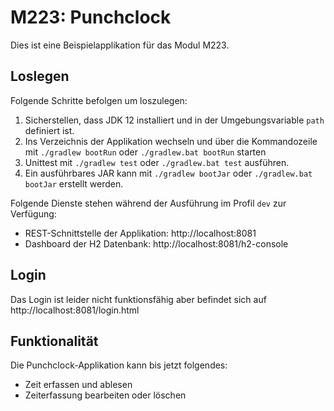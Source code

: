 # M223: Punchclock
Dies ist eine Beispielapplikation für das Modul M223.

## Loslegen

Folgende Schritte befolgen um loszulegen:

1. Sicherstellen, dass JDK 12 installiert und in der Umgebungsvariable `path` definiert ist.
1. Ins Verzeichnis der Applikation wechseln und über die Kommandozeile mit `./gradlew bootRun`
   oder `./gradlew.bat bootRun` starten
1. Unittest mit `./gradlew test` oder `./gradlew.bat test` ausführen.
1. Ein ausführbares JAR kann mit `./gradlew bootJar` oder `./gradlew.bat bootJar` erstellt werden.

Folgende Dienste stehen während der Ausführung im Profil `dev` zur Verfügung:

- REST-Schnittstelle der Applikation: http://localhost:8081
- Dashboard der H2 Datenbank: http://localhost:8081/h2-console

## Login

Das Login ist leider nicht funktionsfähig aber befindet sich auf http://localhost:8081/login.html

## Funktionalität

Die Punchclock-Applikation kann bis jetzt folgendes:

- Zeit erfassen und ablesen
- Zeiterfassung bearbeiten oder löschen